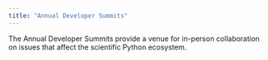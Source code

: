 ```yaml
---
title: "Annual Developer Summits"
---
```


The Annual Developer Summits provide a venue for in-person collaboration on issues that affect the scientific Python ecosystem.
